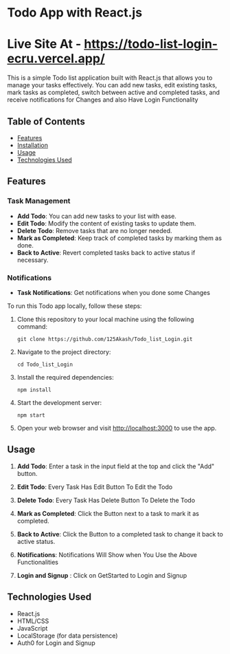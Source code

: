 # Todo App with React.js

 # Live Site At - https://todo-list-login-ecru.vercel.app/


This is a simple Todo list application built with React.js that allows you to manage your tasks effectively. You can add new tasks, edit existing tasks, mark tasks as completed, switch between active and completed tasks, and receive notifications for Changes and also Have Login Functionality

## Table of Contents
- [Features](#features)
- [Installation](#installation)
- [Usage](#usage)
- [Technologies Used](#technologies-used)

## Features

### Task Management
- **Add Todo**: You can add new tasks to your list with ease.
- **Edit Todo**: Modify the content of existing tasks to update them.
- **Delete Todo**: Remove tasks that are no longer needed.
- **Mark as Completed**: Keep track of completed tasks by marking them as done.
- **Back to Active**: Revert completed tasks back to active status if necessary.

### Notifications
- **Task Notifications**: Get notifications when you done some Changes


To run this Todo app locally, follow these steps:

1. Clone this repository to your local machine using the following command:
   ```
   git clone https://github.com/125Akash/Todo_list_Login.git
   ```

2. Navigate to the project directory:
   ```
   cd Todo_list_Login
   ```

3. Install the required dependencies:
   ```
   npm install
   ```

4. Start the development server:
   ```
   npm start
   ```

5. Open your web browser and visit [http://localhost:3000](http://localhost:3000) to use the app.

## Usage

1. **Add Todo**: Enter a task in the input field at the top and  click the "Add" button.

2. **Edit Todo**: Every Task Has Edit Button To Edit the Todo 

3. **Delete Todo**: Every Task Has Delete Button To Delete the Todo 

4. **Mark as Completed**: Click the Button next to a task to mark it as completed.

5. **Back to Active**: Click the Button to a completed task to change it back to active status.

6. **Notifications**: Notifications Will Show when You Use the Above Functionalities

7. **Login and Signup** : Click on GetStarted to Login and Signup

## Technologies Used

- React.js
- HTML/CSS
- JavaScript
- LocalStorage (for data persistence)
- Auth0 for Login and Signup


